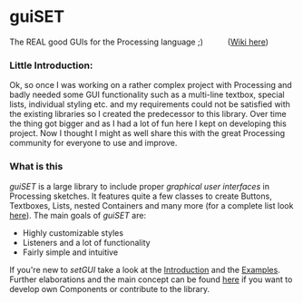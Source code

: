 # guiSET
The REAL good GUIs for the Processing language ;)  &nbsp;&nbsp;&nbsp;&nbsp;&nbsp;&nbsp;&nbsp;&nbsp;&nbsp;    ([Wiki here](../../wiki))

### Little Introduction:

Ok, so once I was working on a rather complex project with Processing and badly needed some GUI functionality such as a multi-line textbox, special lists, individual styling etc. and my requirements could not be satisfied with the existing libraries so I created the predecessor to this library. Over time the thing got bigger and as I had a lot of fun here I kept on developing this project. Now I thought I might as well share this with the great Processing community for everyone to use and improve. 


### What is this

_guiSET_ is a large library to include proper _graphical user interfaces_ in Processing sketches. It features quite a few classes to create Buttons, Textboxes, Lists, nested Containers and many more (for a complete list look [here](../../wiki/List-of-available-Components)).
The main goals of _guiSET_ are:
- Highly customizable styles
- Listeners and a lot of functionality
- Fairly simple and intuitive



If you're new to _setGUI_ take a look at the [Introduction](../../wiki/Introduction-for-beginners) and the [Examples](../../wiki/Examples). 
Further elaborations and the main concept can be found [here](../../wiki/The-deep-shit) if you want to develop own Components or contribute to the library. 
